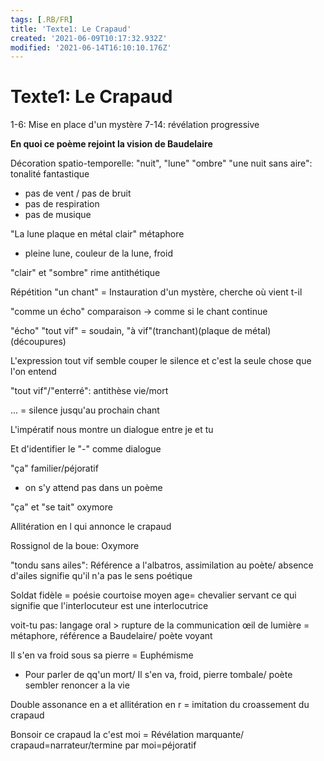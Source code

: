 ```yaml
---
tags: [.RB/FR]
title: 'Texte1: Le Crapaud'
created: '2021-06-09T10:17:32.932Z'
modified: '2021-06-14T16:10:10.176Z'
---
```


# Texte1: Le Crapaud

1-6: Mise en place d'un mystère
7-14: révélation progressive

**En quoi ce poème rejoint la vision de Baudelaire**

Décoration spatio-temporelle: "nuit", "lune" "ombre"
"une nuit sans aire": tonalité fantastique
- pas de vent / pas de bruit
- pas de respiration
- pas de musique

"La lune plaque en métal clair" métaphore
- pleine lune, couleur de la lune, froid

"clair" et "sombre" rime antithétique

Répétition "un chant" = Instauration d'un mystère, cherche où vient t-il

"comme un écho" comparaison -> comme si le chant continue

"écho" "tout vif" = soudain, "à vif"(tranchant)(plaque de métal)(découpures)

L'expression tout vif semble couper le silence et c'est la seule chose que l'on entend

"tout vif"/"enterré": antithèse vie/mort

... = silence jusqu'au prochain chant

L'impératif nous montre un dialogue entre je et tu

Et d'identifier le "-" comme dialogue

"ça" familier/péjoratif
- on s'y attend pas dans un poème

"ça" et "se tait" oxymore

Allitération en l qui annonce le crapaud 

Rossignol de la boue: Oxymore

"tondu sans ailes": Référence a l'albatros, assimilation au poète/ absence d'ailes signifie qu'il n'a pas le sens poétique

Soldat fidèle = poésie courtoise moyen age= chevalier servant
ce qui signifie que l'interlocuteur est une interlocutrice

voit-tu pas: langage oral > rupture de la communication
œil de lumière = métaphore, référence a Baudelaire/ poète voyant 

Il s'en va froid sous sa pierre = Euphémisme
- Pour parler de qq'un mort/ Il s'en va, froid, pierre tombale/ poète sembler renoncer a la vie

Double assonance en a et allitération en r = imitation du croassement du crapaud

Bonsoir ce crapaud la c'est moi = Révélation marquante/ crapaud=narrateur/termine par moi=péjoratif



